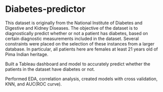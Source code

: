 # Diabetes-predictor

This dataset is originally from the National Institute of Diabetes and Digestive and Kidney Diseases. The objective of the dataset is to diagnostically predict whether or not a patient has diabetes, based on certain diagnostic measurements included in the dataset. Several constraints were placed on the selection of these instances from a larger database. In particular, all patients here are females at least 21 years old of Pima Indian heritage.

Built a Tableau dashboard and model to accurately predict whether the patients in the dataset have diabetes or not.

Performed EDA, correlation analysis, created models with cross validation, KNN, and AUC(ROC curve).
